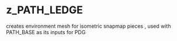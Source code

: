# z_PATH_LEDGE

creates environment mesh for isometric snapmap pieces , used with PATH_BASE as its inputs for PDG

